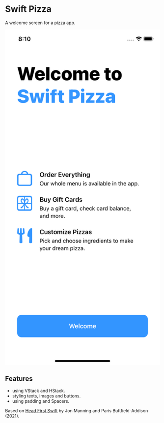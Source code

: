 # Swift Pizza

A welcome screen for a pizza app.

<p align="center">
    <img src="screenshot.png" style="width:528px;max-width:100%;">
</p>

## Features

- using VStack and HStack.
- styling texts, images and buttons.
- using padding and Spacers.

Based on [Head First Swift](https://www.amazon.com/Head-First-Swift-Anthony-Gray/dp/1491922850) by Jon Manning and Paris Buttfield-Addison (2021).
